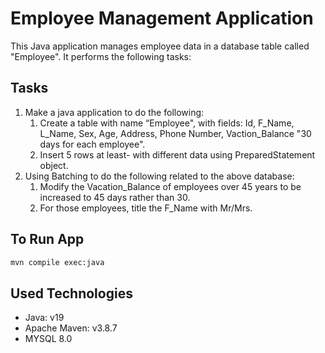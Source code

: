 # Employee Management Application

This Java application manages employee data in a database table called "Employee". It performs the following tasks:

## Tasks

1. Make a java application to do the following:
   1. Create a table with name “Employee", with fields: Id, F_Name, L_Name, Sex, Age, Address, Phone Number, Vaction_Balance "30 days for each employee".
   2. Insert 5 rows at least- with different data using PreparedStatement object.
2. Using Batching to do the following related to the
   above database:
   1. Modify the Vacation_Balance of employees over 45 years to be increased to 45 days rather than 30.
   2. For those employees, title the F_Name with Mr/Mrs.

## To Run App

``` bash
mvn compile exec:java
```

## Used Technologies

- Java: v19
- Apache Maven: v3.8.7
- MYSQL 8.0
